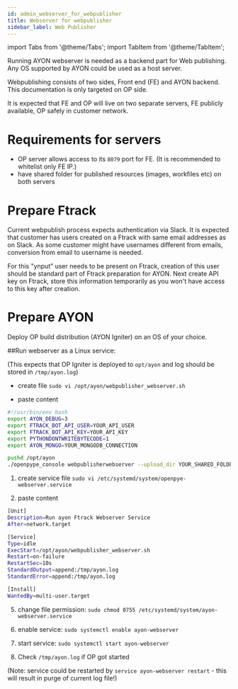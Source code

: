 ```yaml
---
id: admin_webserver_for_webpublisher
title: Webserver for webpublisher
sidebar_label: Web Publisher
---
```


import Tabs from '@theme/Tabs';
import TabItem from '@theme/TabItem';

Running AYON webserver is needed as a backend part for Web publishing. 
Any OS supported by AYON could be used as a host server.

Webpublishing consists of two sides, Front end (FE) and AYON backend. This documentation is only targeted on OP side.

It is expected that FE and OP will live on two separate servers, FE publicly available, OP safely in customer network.

# Requirements for servers
- OP server allows access to its `8079` port for FE. (It is recommended to whitelist only FE IP.)
- have shared folder for published resources (images, workfiles etc) on both servers

# Prepare Ftrack
Current webpublish process expects authentication via Slack. It is expected that customer has users created on a Ftrack with same email addresses as on Slack. As some customer might have usernames different from emails, conversion from email to username is needed.

For this "ynput" user needs to be present on Ftrack, creation of this user should be standard part of Ftrack preparation for AYON.
Next create API key on Ftrack, store this information temporarily as you won't have access to this key after creation.


# Prepare AYON

Deploy OP build distribution (AYON Igniter) on an OS of your choice.

##Run webserver as a Linux service:

(This expects that OP Igniter is deployed to `opt/ayon` and log should be stored in `/tmp/ayon.log`)

- create file `sudo vi /opt/ayon/webpublisher_webserver.sh`

- paste content
```sh
#!/usr/bin/env bash
export AYON_DEBUG=3
export FTRACK_BOT_API_USER=YOUR_API_USER
export FTRACK_BOT_API_KEY=YOUR_API_KEY
export PYTHONDONTWRITEBYTECODE=1
export AYON_MONGO=YOUR_MONGODB_CONNECTION

pushd /opt/ayon
./openpype_console webpublisherwebserver --upload_dir YOUR_SHARED_FOLDER_ON_HOST  --executable /opt/ayon/openpype_console  --host YOUR_HOST_IP --port YOUR_HOST_PORT > /tmp/ayon.log 2>&1
```

1. create service file `sudo vi /etc/systemd/system/openpye-webserver.service`

2. paste content
```sh
[Unit]
Description=Run ayon Ftrack Webserver Service
After=network.target

[Service]
Type=idle
ExecStart=/opt/ayon/webpublisher_webserver.sh
Restart=on-failure
RestartSec=10s
StandardOutput=append:/tmp/ayon.log
StandardError=append:/tmp/ayon.log

[Install]
WantedBy=multi-user.target
```

5.  change file permission:
    `sudo chmod 0755 /etc/systemd/system/ayon-webserver.service`

6.  enable service:
    `sudo systemctl enable ayon-webserver`

7.  start service:
    `sudo systemctl start ayon-webserver`
    
8. Check `/tmp/ayon.log` if OP got started

(Note: service could be restarted by `service ayon-webserver restart` - this will result in purge of current log file!)